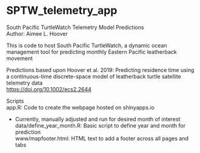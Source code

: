 # SPTW_telemetry_app
South Pacific TurtleWatch Telemetry Model Predictions  
Author: Aimee L. Hoover

This is code to host South Pacific TurtleWatch, a dynamic ocean management tool for predicting monthly Eastern Pacific leatherback movement

Predictions based upon Hoover et al. 2019: Predicting residence time using a continuous-time discrete-space model of leatherback turtle satellite telemetry data  
https://doi.org/10.1002/ecs2.2644


Scripts  
app.R: Code to create the webpage hosted on shinyapps.io
  - Currently, manually adjusted and run for desired month of interest
data/define_year_month.R: Basic script to define year and month for prediction  
www/mapfooter.html: HTML text to add a footer across all pages and tabs 
